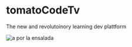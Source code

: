 # tomatoCodeTv
The new and revolutoinory learning dev plattform

![a por la ensalada](https://thumbs.gfycat.com/AnotherFoolishGalapagossealion-size_restricted.gif)